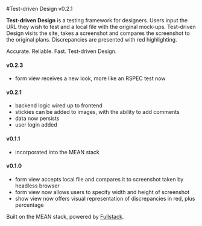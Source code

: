 #Test-driven Design v0.2.1

**Test-driven Design** is a testing framework for designers. Users input the URL they wish to test and a local file with the original mock-ups. Test-driven Design visits the site, takes a screenshot and compares the screenshot to the original plans. Discrepancies are presented with red highlighting.

Accurate. Reliable. Fast. Test-driven Design.

#### v0.2.3
+ form view receives a new look, more like an RSPEC test now

#### v0.2.1
+ backend logic wired up to frontend
+ stickies can be added to images, with the ability to add comments
+ data now persists
+ user login added

#### v0.1.1
+ incorporated into the MEAN stack

#### v0.1.0
+ form view accepts local file and compares it to screenshot taken by headless browser
+ form view now allows users to specify width and height of screenshot
+ show view now offers visual representation of discrepancies in red, plus percentage

Built on the MEAN stack, powered by [Fullstack](http://www.fullstackacademy.com).